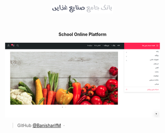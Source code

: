 <h1 align="center">
  <br>
  <a href="#"><img src="./pannels/src/assets/images/logo4.png" alt="Reference Bank" width="200"></a>
  <br>
  <br>
</h1>

<h4 align="center">School Online Platform</h4>

![screenshot](./pannels/src/assets/images/View.png)

> GitHub [@BanisharifM](https://github.com/BanisaharifM) &nbsp;&middot;&nbsp;
